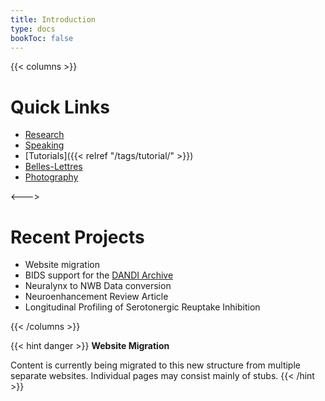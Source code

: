 ```yaml
---
title: Introduction
type: docs
bookToc: false
---
```

{{< columns >}}
# Quick Links

* [Research](https://www.researchgate.net/profile/Horea-Christian)
* [Speaking](https://www.youtube.com/watch?v=WrliLYF0SBY&list=PLiCkEkioHQdBdZWujYw4kkdnGjNRcX8HJ)
* [Tutorials]({{< relref "/tags/tutorial/" >}})
* [Belles-Lettres](http://mw.chymera.eu/)
* [Photography](https://500px.com/p/thechymera?)

<---> <!-- magic separator, between columns -->

# Recent Projects

* Website migration
* BIDS support for the [DANDI Archive](https://gui.dandiarchive.org/#/)
* Neuralynx to NWB Data conversion
* Neuroenhancement Review Article
* Longitudinal Profiling of Serotonergic Reuptake Inhibition

{{< /columns >}}

{{< hint danger >}}
**Website Migration**

Content is currently being migrated to this new structure from multiple separate websites.
Individual pages may consist mainly of stubs.
{{< /hint >}}

